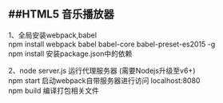 
##HTML5 音乐播放器
--------------
1、全局安装webpack,babel	<br/>
npm install webpack babel babel-core babel-preset-es2015 -g <br/>
npm install 安装package.json中的依赖 <br/>

2、node server.js 运行代理服务器 (需要Nodejs升级至v6+)<br/>
npm start 启动webpack自带服务器进行访问 localhost:8080 <br/>
npm build 编译打包相关文件 <br/>
